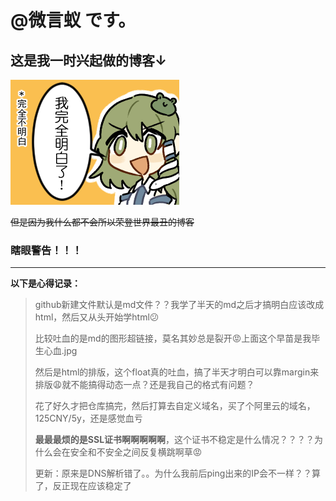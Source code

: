 # @微言蚁 です。
## 这是我一时兴起做的博客↓ 
 [![不要裂开](images/完全明白の早苗.png)](http://reclusant.top)

~~但是因为我什么都不会所以荣登世界最丑的博客~~

### 瞎眼警告！！！

---------------------------------------------------

**以下是心得记录：**

>github新建文件默认是md文件？？我学了半天的md之后才搞明白应该改成html，然后又从头开始学html:confused:
>
>比较吐血的是md的图形超链接，莫名其妙总是裂开:rage:上面这个早苗是我毕生心血.jpg
>
>然后是html的排版，这个float真的吐血，搞了半天才明白可以靠margin来排版:weary:就不能搞得动态一点？还是我自己的格式有问题？
>
>花了好久才把仓库搞完，然后打算去自定义域名，买了个阿里云的域名，125CNY/5y，还是感觉血亏
>
>**最最最烦的是SSL证书啊啊啊啊啊**，这个证书不稳定是什么情况？？？？为什么会在安全和不安全之间反复横跳啊草:rage:
>
>更新：原来是DNS解析错了。。为什么我前后ping出来的IP会不一样？？算了，反正现在应该稳定了







